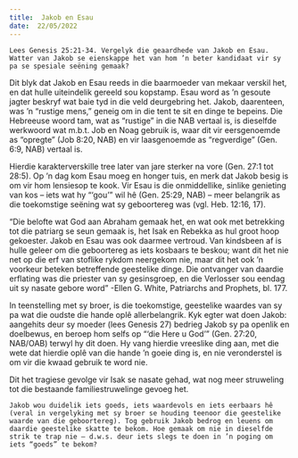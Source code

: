 ```yaml
---
title:  Jakob en Esau
date:  22/05/2022
---
```


`Lees Genesis 25:21-34. Vergelyk die geaardhede van Jakob en Esau. Watter van Jakob se eienskappe het van hom ’n beter kandidaat vir sy pa se spesiale seëning gemaak?`

Dit blyk dat Jakob en Esau reeds in die baarmoeder van mekaar verskil het, en dat hulle uiteindelik gereeld sou kopstamp. Esau word as ’n gesoute jagter beskryf wat baie tyd in die veld deurgebring het. Jakob, daarenteen, was ’n “rustige mens,” geneig om in die tent te sit en dinge te bepeins. Die Hebreeuse woord tam, wat as “rustige” in die NAB vertaal is, is dieselfde werkwoord wat m.b.t. Job en Noag gebruik is, waar dit vir eersgenoemde as “opregte” (Job 8:20, NAB) en vir laasgenoemde as “regverdige” (Gen. 6:9, NAB) vertaal is.

Hierdie karakterverskille tree later van jare sterker na vore (Gen. 27:1 tot 28:5). Op ’n dag kom Esau moeg en honger tuis, en merk dat Jakob besig is om vir hom lensiesop te kook. Vir Esau is die onmiddellike, sinlike genieting van kos – iets wat hy “‘gou’” wil hê (Gen. 25:29, NAB) – meer belangrik as die toekomstige seëning wat sy geboortereg was (vgl. Heb. 12:16, 17).

“Die belofte wat God aan Abraham gemaak het, en wat ook met betrekking tot die patriarg se seun gemaak is, het Isak en Rebekka as hul groot hoop gekoester. Jakob en Esau was ook daarmee vertroud. Van kindsbeen af is hulle geleer om die geboortereg as iets kosbaars te beskou; want dit het nie net op die erf van stoflike rykdom neergekom nie, maar dit het ook ’n voorkeur beteken betreffende geestelike dinge. Die ontvanger van daardie erflating was die priester van sy gesinsgroep, en die Verlosser sou eendag uit sy nasate gebore word” -Ellen G. White, Patriarchs and Prophets, bl. 177.

In teenstelling met sy broer, is die toekomstige, geestelike waardes van sy pa wat die oudste die hande oplê allerbelangrik. Kyk egter wat doen Jakob: aangehits deur sy moeder (lees Genesis 27) bedrieg Jakob sy pa openlik en doelbewus, en beroep hom selfs op “‘die Here u God’” (Gen. 27:20, NAB/OAB) terwyl hy dit doen. Hy vang hierdie vreeslike ding aan, met die wete dat hierdie oplê van die hande ’n goeie ding is, en nie veronderstel is om vir die kwaad gebruik te word nie.

Dit het tragiese gevolge vir Isak se nasate gehad, wat nog meer struweling tot die bestaande familiestruwelinge gevoeg het.

`Jakob wou duidelik iets goeds, iets waardevols en iets eerbaars hê (veral in vergelyking met sy broer se houding teenoor die geestelike waarde van die geboortereg). Tog gebruik Jakob bedrog en leuens om daardie geestelike skatte te bekom. Hoe gemaak om nie in dieselfde strik te trap nie – d.w.s. deur iets slegs te doen in ’n poging om iets “goeds” te bekom?`
